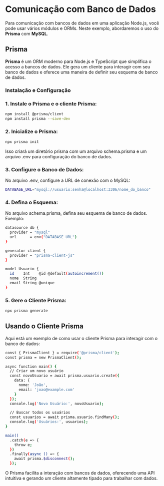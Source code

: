 # Comunicação com Banco de Dados

Para comunicação com bancos de dados em uma aplicação Node.js, você pode usar vários módulos e ORMs. Neste exemplo, abordaremos o uso do **Prisma** com **MySQL**.

## Prisma

**Prisma** é um ORM moderno para Node.js e TypeScript que simplifica o acesso a bancos de dados. Ele gera um cliente para interagir com seu banco de dados e oferece uma maneira de definir seu esquema de banco de dados.

### Instalação e Configuração

### 1. Instale o Prisma e o cliente Prisma:

```bash
npm install @prisma/client
npm install prisma --save-dev
```

### 2. Inicialize o Prisma:

```bash
npx prisma init
```
Isso criará um diretório prisma com um arquivo schema.prisma e um arquivo .env para configuração do banco de dados.

### 3. Configure o Banco de Dados:

No arquivo .env, configure a URL de conexão com o MySQL:
```bash
DATABASE_URL="mysql://usuario:senha@localhost:3306/nome_do_banco"
```

### 4. Defina o Esquema:

No arquivo schema.prisma, defina seu esquema de banco de dados. Exemplo:
```bash
datasource db {
  provider = "mysql"
  url      = env("DATABASE_URL")
}

generator client {
  provider = "prisma-client-js"
}

model Usuario {
  id    Int    @id @default(autoincrement())
  nome  String
  email String @unique
}
```

### 5. Gere o Cliente Prisma:

```bash
npx prisma generate
```

## Usando o Cliente Prisma

Aqui está um exemplo de como usar o cliente Prisma para interagir com o banco de dados:

```bash
const { PrismaClient } = require('@prisma/client');
const prisma = new PrismaClient();

async function main() {
  // Criar um novo usuário
  const novoUsuario = await prisma.usuario.create({
    data: {
      nome: 'João',
      email: 'joao@example.com'
    }
  });
  console.log('Novo Usuário:', novoUsuario);

  // Buscar todos os usuários
  const usuarios = await prisma.usuario.findMany();
  console.log('Usuários:', usuarios);
}

main()
  .catch(e => {
    throw e;
  })
  .finally(async () => {
    await prisma.$disconnect();
  });
```

O Prisma facilita a interação com bancos de dados, oferecendo uma API intuitiva e gerando um cliente altamente tipado para trabalhar com dados.